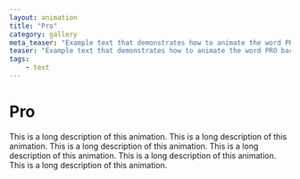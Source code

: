 ```yaml
---
layout: animation
title: "Pro"
category: gallery
meta_teaser: "Example text that demonstrates how to animate the word PRO back and forth."
teaser: "Example text that demonstrates how to animate the word PRO back and forth."
tags: 
    - text
---
```

# Pro

This is a long description of this animation. This is a long description of this animation. This is a long description of this animation. This is a long description of this animation. This is a long description of this animation. This is a long description of this animation. 
